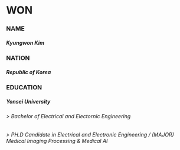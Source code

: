 # WON
### NAME
##### Kyungwon Kim
### NATION
##### Republic of Korea
### EDUCATION
##### Yonsei University
###### > Bachelor of Electrical and Electornic Engineering
###### > PH.D Candidate in Electrical and Electronic Engineering / (MAJOR) Medical Imaging Processing & Medical AI
